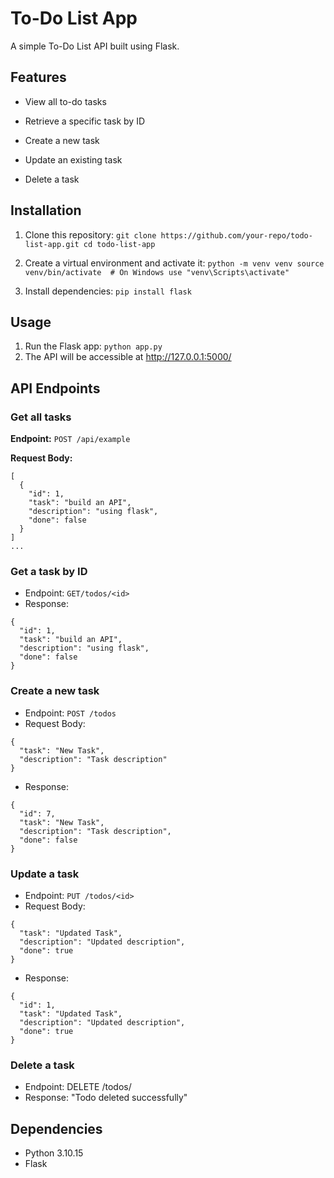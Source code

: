 # To-Do List App
A simple To-Do List API built using Flask.

## Features

* View all to-do tasks

* Retrieve a specific task by ID

* Create a new task

* Update an existing task

* Delete a task

## Installation 

1. Clone this repository:
`git clone https://github.com/your-repo/todo-list-app.git
cd todo-list-app`

2. Create a virtual environment and activate it:
`python -m venv venv
source venv/bin/activate  # On Windows use "venv\Scripts\activate"`

3. Install dependencies:
`pip install flask`

## Usage
1. Run the Flask app:
`python app.py`
3. The API will be accessible at http://127.0.0.1:5000/

## API Endpoints
### Get all tasks

**Endpoint:** `POST /api/example`

**Request Body:**
```
[
  {
    "id": 1,
    "task": "build an API",
    "description": "using flask",
    "done": false
  }
]
...
```

### Get a task by ID

* Endpoint: `GET/todos/<id>`
* Response:
```
{
  "id": 1,
  "task": "build an API",
  "description": "using flask",
  "done": false
}
```

### Create a new task

* Endpoint: `POST /todos`
* Request Body:
```
{
  "task": "New Task",
  "description": "Task description"
}
```

* Response:
```
{
  "id": 7,
  "task": "New Task",
  "description": "Task description",
  "done": false
}
```

### Update a task

* Endpoint: `PUT /todos/<id>`
* Request Body:
```
{
  "task": "Updated Task",
  "description": "Updated description",
  "done": true
}
```

* Response:
```
{
  "id": 1,
  "task": "Updated Task",
  "description": "Updated description",
  "done": true
}
```

### Delete a task

* Endpoint: DELETE /todos/<id>
* Response: "Todo deleted successfully"


## Dependencies

* Python 3.10.15
* Flask
